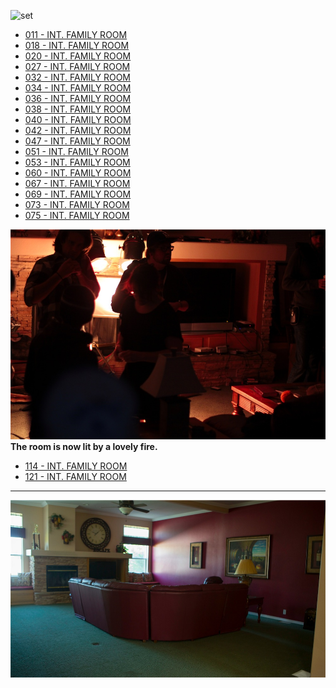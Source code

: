 ![set][]

* [011 - INT. FAMILY ROOM](011-INT.FamilyRoom.md)
* [018 - INT. FAMILY ROOM](018-INT.FamilyRoom.md)
* [020 - INT. FAMILY ROOM](020-INT.FamilyRoom.md)
* [027 - INT. FAMILY ROOM](027-INT.FamilyRoom.md)
* [032 - INT. FAMILY ROOM](032-INT.FamilyRoom.md)
* [034 - INT. FAMILY ROOM](034-INT.FamilyRoom.md)
* [036 - INT. FAMILY ROOM](036-INT.FamilyRoom.md)
* [038 - INT. FAMILY ROOM](038-INT.FamilyRoom.md)
* [040 - INT. FAMILY ROOM](040-INT.FamilyRoom.md)
* [042 - INT. FAMILY ROOM](042-INT.FamilyRoom.md)
* [047 - INT. FAMILY ROOM](047-INT.FamilyRoom.md)
* [051 - INT. FAMILY ROOM](051-INT.FamilyRoom.md)
* [053 - INT. FAMILY ROOM](053-INT.FamilyRoom.md)
* [060 - INT. FAMILY ROOM](060-INT.FamilyRoom.md)
* [067 - INT. FAMILY ROOM](067-INT.FamilyRoom.md)
* [069 - INT. FAMILY ROOM](069-INT.FamilyRoom.md)
* [073 - INT. FAMILY ROOM](073-INT.FamilyRoom.md)
* [075 - INT. FAMILY ROOM](075-INT.FamilyRoom.md)

![firelight][]
**The room is now lit by a lovely fire.**

* [114 - INT. FAMILY ROOM](114-INT.FamilyRoom.md)
* [121 - INT. FAMILY ROOM](121-INT.FamilyRoom.md)

----

![prepro][]

[set]: images/FamilyRoom.JPG
[firelight]: images/LivingRoom114.JPG
[prepro]: images/FamilyRoomPrePro.JPG